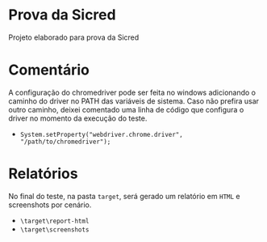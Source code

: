 # Prova da Sicred 

Projeto elaborado para prova da Sicred

# Comentário

A configuração do chromedriver pode ser feita no windows adicionando o caminho do driver no PATH das variáveis de sistema.
Caso não prefira usar outro caminho, deixei comentado uma linha de código que configura o driver no momento da execução do teste.
* `System.setProperty("webdriver.chrome.driver", "/path/to/chromedriver");`

# Relatórios

No final do teste, na pasta `target`, será gerado um relatório em `HTML` e screenshots por cenário.
* `\target\report-html`
* `\target\screenshots`


